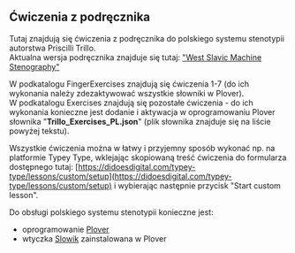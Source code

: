 ## Ćwiczenia z podręcznika  

  Tutaj znajdują się ćwiczenia z podręcznika do polskiego systemu stenotypii autorstwa Priscilli Trillo.   
  Aktualna wersja podręcznika znajduje się tutaj: ["West Slavic Machine Stenography"](https://github.com/Plover-Trillo/WestSlavicStenography/releases)

    
  W podkatalogu FingerExercises znajdują się ćwiczenia 1-7 (do ich wykonania należy zdezaktywować wszystkie słowniki w Plover).  
  W podkatalogu Exercises znajdują się pozostałe ćwiczenia - do ich wykonania konieczne jest dodanie i aktywacja w oprogramowaniu Plover słownika "**Trillo_Exercises_PL.json**" (plik słownika znajduje się na liście powyżej tekstu).
  
Wszystkie ćwiczenia można w łatwy i przyjemny sposób wykonać np. na platformie Typey Type, wklejając skopiowaną treść ćwiczenia do formularza dostępnego tutaj:
[https://didoesdigital.com/typey-type/lessons/custom/setup](https://didoesdigital.com/typey-type/lessons/custom/setup) i wybierając następnie przycisk "Start custom lesson".
  
Do obsługi polskiego systemu stenotypii konieczne jest:
* oprogramowanie [Plover](https://www.openstenoproject.org/plover/)
* wtyczka [Slowik](https://github.com/flamenco108/plover_polish_slowik) zainstalowana w Plover

  
